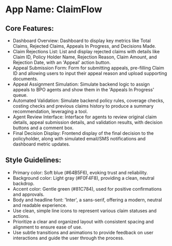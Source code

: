 # **App Name**: ClaimFlow

## Core Features:

- Dashboard Overview: Dashboard to display key metrics like Total Claims, Rejected Claims, Appeals In Progress, and Decisions Made.
- Claim Rejections List: List and display rejected claims with details like Claim ID, Policy Holder Name, Rejection Reason, Claim Amount, and Rejection Date, with an 'Appeal' action button.
- Appeal Submission Form: Form for submitting appeals, pre-filling Claim ID and allowing users to input their appeal reason and upload supporting documents.
- Appeal Assignment Simulation: Simulate backend logic to assign appeals to BPO agents and show them in the 'Appeals In Progress' queue.
- Automated Validation: Simulate backend policy rules, coverage checks, costing checks and previous claims history to produce a summary recommendation, leveraging a tool.
- Agent Review Interface: Interface for agents to review original claim details, appeal submission details, and validation results, with decision buttons and a comment box.
- Final Decision Display: Frontend display of the final decision to the policyholder, along with simulated email/SMS notifications and dashboard metric updates.

## Style Guidelines:

- Primary color: Soft blue (#64B5F6), evoking trust and reliability.
- Background color: Light gray (#F0F4F8), providing a clean, neutral backdrop.
- Accent color: Gentle green (#81C784), used for positive confirmations and approvals.
- Body and headline font: 'Inter', a sans-serif, offering a modern, neutral and readable experience.
- Use clean, simple line icons to represent various claim statuses and actions.
- Prioritize a clear and organized layout with consistent spacing and alignment to ensure ease of use.
- Use subtle transitions and animations to provide feedback on user interactions and guide the user through the process.